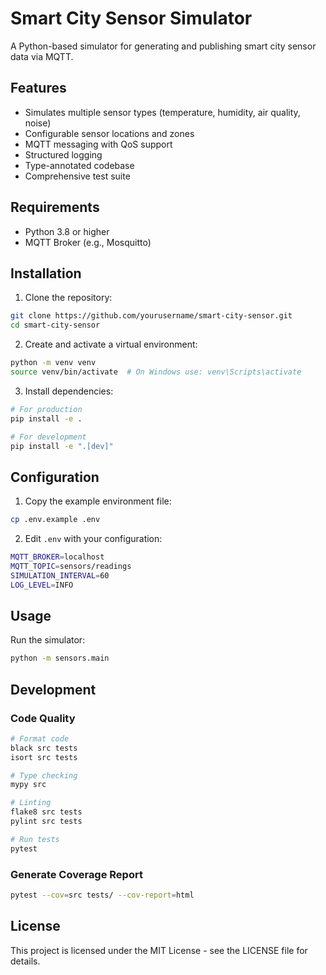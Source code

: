 # Smart City Sensor Simulator

A Python-based simulator for generating and publishing smart city sensor data via MQTT.

## Features

- Simulates multiple sensor types (temperature, humidity, air quality, noise)
- Configurable sensor locations and zones
- MQTT messaging with QoS support
- Structured logging
- Type-annotated codebase
- Comprehensive test suite

## Requirements

- Python 3.8 or higher
- MQTT Broker (e.g., Mosquitto)

## Installation

1. Clone the repository:
```bash
git clone https://github.com/yourusername/smart-city-sensor.git
cd smart-city-sensor
```

2. Create and activate a virtual environment:
```bash
python -m venv venv
source venv/bin/activate  # On Windows use: venv\Scripts\activate
```

3. Install dependencies:
```bash
# For production
pip install -e .

# For development
pip install -e ".[dev]"
```

## Configuration

1. Copy the example environment file:
```bash
cp .env.example .env
```

2. Edit `.env` with your configuration:
```bash
MQTT_BROKER=localhost
MQTT_TOPIC=sensors/readings
SIMULATION_INTERVAL=60
LOG_LEVEL=INFO
```

## Usage

Run the simulator:
```bash
python -m sensors.main
```

## Development

### Code Quality

```bash
# Format code
black src tests
isort src tests

# Type checking
mypy src

# Linting
flake8 src tests
pylint src tests

# Run tests
pytest
```

### Generate Coverage Report

```bash
pytest --cov=src tests/ --cov-report=html
```

## License

This project is licensed under the MIT License - see the LICENSE file for details.